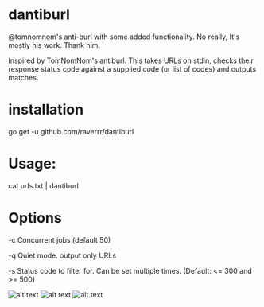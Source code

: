 # dantiburl
@tomnomnom's anti-burl with some added functionality. No really, It's mostly his work. Thank him.

Inspired by TomNomNom's antiburl. 
This takes URLs on stdin, checks their response status code against a supplied code (or list of codes) and outputs matches. 

# installation
go get -u github.com/raverrr/dantiburl

# Usage:

cat urls.txt | dantiburl


# Options

-c   Concurrent jobs (default 50)

-q   Quiet mode. output only URLs

-s   Status code to filter for. Can be set multiple times. (Default: <= 300 and >= 500)

![alt text](https://i.imgur.com/3K3h6cY.png)
![alt text](https://i.imgur.com/5cHnZ4h.png)
![alt text](https://i.imgur.com/iRphJb5.png)


